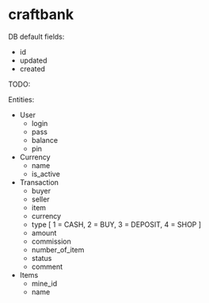 # craftbank

DB default fields:
- id
- updated
- created

TODO:

Entities:
- User
  - login
  - pass
  - balance
  - pin
- Currency
  - name
  - is_active
- Transaction
  - buyer
  - seller
  - item
  - currency
  - type [
    1 = CASH,
    2 = BUY,
    3 = DEPOSIT,
    4 = SHOP
  ]
  - amount
  - commission
  - number_of_item
  - status
  - comment
- Items
  - mine_id
  - name
